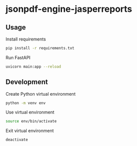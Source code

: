 # jsonpdf-engine-jasperreports

## Usage

Install requirements

```sh
pip install -r requirements.txt
```

Run FastAPI

```sh
uvicorn main:app --reload
```

## Development

Create Python virtual environment

```sh
python -m venv env
```

Use virtual environment

```sh
source env/bin/activate
```

Exit virtual environment

```sh
deactivate
```
